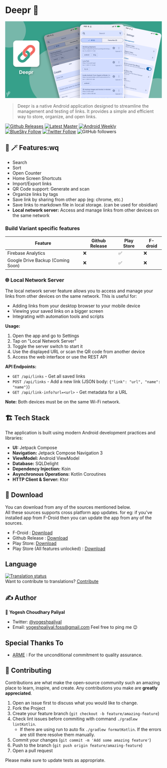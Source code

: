 # Deepr 🔗

![./fastlane/metadata/android/en-US/images/featureGraphic.png](./fastlane/metadata/android/en-US/images/featureGraphic.png)

> Deepr is a native Android application designed to streamline the management and testing of links.
> It provides a simple and efficient way to store, organize, and open links.

[![Github Releases](https://img.shields.io/github/v/release/yogeshpaliyal/Deepr?style=for-the-badge)](https://github.com/yogeshpaliyal/Deepr/releases/latest)
[![Latest Master](https://img.shields.io/badge/Master-master?color=7885FF&label=Build&logo=android&style=for-the-badge)](https://github.com/yogeshpaliyal/Deepr/releases/download/latest-master/app-debug.apk)
[![Android Weekly](https://img.shields.io/badge/Android%20Weekly-%23685-2CA3E6.svg?style=for-the-badge)](http://androidweekly.net/issues/issue-685)    
[![BlueSky Follow](https://img.shields.io/badge/Bluesky-Follow-blue?style=for-the-badge&logo=bluesky&logoColor=%23fff&color=%23333&labelColor=%230285FF)](https://bsky.app/profile/yogeshpaliyal.com)
[![Twitter Follow](https://img.shields.io/twitter/follow/yogeshpaliyal?label=Follow&style=social)](https://twitter.com/intent/follow?screen_name=yogeshpaliyal)
![GitHub followers](https://img.shields.io/github/followers/yogeshpaliyal)

## 🎩 🪄 Features:wq

- Search
- Sort
- Open Counter
- Home Screen Shortcuts
- Import/Export links
- QR Code support: Generate and scan
- Organize links by tags
- Save link by sharing from other app (eg: chrome, etc.)
- Save links to markdown file in local storage. (can be used for obsidian)
- **Local network server:** Access and manage links from other devices on the same network

### Build Variant specific features

| Feature                           | Github Release | Play Store | F-droid |
|-----------------------------------|----------------|------------|---------|
| Firebase Analytics                | ❌              | ✅          | ❌       |
| Google Drive Backup (Coming Soon) | ❌              | ✅          | ❌       |

### 🌐 Local Network Server

The local network server feature allows you to access and manage your links from other devices on
the same network. This is useful for:

- Adding links from your desktop browser to your mobile device
- Viewing your saved links on a bigger screen
- Integrating with automation tools and scripts

**Usage:**

1. Open the app and go to Settings
2. Tap on "Local Network Server"
3. Toggle the server switch to start it
4. Use the displayed URL or scan the QR code from another device
5. Access the web interface or use the REST API

**API Endpoints:**

- `GET /api/links` - Get all saved links
- `POST /api/links` - Add a new link (JSON body: `{"link": "url", "name": "name"}`)
- `GET /api/link-info?url=<url>` - Get metadata for a URL

**Note:** Both devices must be on the same Wi-Fi network.

## 🏗️ Tech Stack

The application is built using modern Android development practices and libraries:

- **UI:** Jetpack Compose
- **Navigation:** Jetpack Compose Navigation 3
- **ViewModel:** Android ViewModel
- **Database:** SQLDelight
- **Dependency Injection:** Koin
- **Asynchronous Operations:** Kotlin Coroutines
- **HTTP Client & Server:** Ktor

## 📲 Download

You can download from any of the sources mentioned below.  
All these sources supports cross platform app updates. for eg: if you've installed app from F-Droid
then you can update the app from any of the sources.

- F-Droid : [Download](https://f-droid.org/packages/com.yogeshpaliyal.deepr/)
- Github Release : [Download](https://github.com/yogeshpaliyal/Deepr/releases/latest)
- Play Store: [Download](https://play.google.com/store/apps/details?id=com.yogeshpaliyal.deepr)
- Play Store (All features
  unlocked) : [Download](https://play.google.com/store/apps/details?id=com.yogeshpaliyal.deepr.pro)


## Language  
[![Translation status](https://hosted.weblate.org/widget/deepr/horizontal-auto.svg)](https://hosted.weblate.org/engage/deepr/)  
Want to contribute to translations? [Contribute](https://hosted.weblate.org/engage/deepr/)

## ✍️ Author

👤 **Yogesh Choudhary Paliyal**

* Twitter: <a href="https://twitter.com/yogeshpaliyal" target="_blank">@yogeshpaliyal</a>
* Email: yogeshpaliyal.foss@gmail.com
  Feel free to ping me 😉

## Special Thanks To

- [ARME](https://github.com/ALE-ARME) : For the unconditional commitment to quality assurance.

## 🤝 Contributing

Contributions are what make the open-source community such an amazing place to learn, inspire, and
create. Any
contributions you make are **greatly appreciated**.

1. Open an issue first to discuss what you would like to change.
2. Fork the Project
3. Create your feature branch (`git checkout -b feature/amazing-feature`)
4. Check lint issues before commiting with command `./gradlew lintKotlin`.
    - If there are using run to auto fix `./gradlew formatKotlin`. If the errors are still there
      resolve them manually.
6. Commit your changes (`git commit -m 'Add some amazing feature'`)
7. Push to the branch (`git push origin feature/amazing-feature`)
8. Open a pull request

Please make sure to update tests as appropriate.
